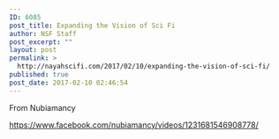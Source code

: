 ```yaml
---
ID: 6085
post_title: Expanding the Vision of Sci Fi
author: NSF Staff
post_excerpt: ""
layout: post
permalink: >
  http://nayahscifi.com/2017/02/10/expanding-the-vision-of-sci-fi/
published: true
post_date: 2017-02-10 02:46:54
---
```

From Nubiamancy

https://www.facebook.com/nubiamancy/videos/1231681546908778/